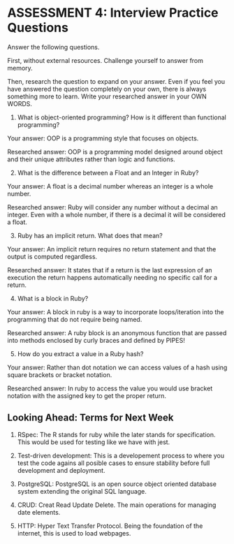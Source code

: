 # ASSESSMENT 4: Interview Practice Questions

Answer the following questions.

First, without external resources. Challenge yourself to answer from memory.

Then, research the question to expand on your answer. Even if you feel you have answered the question completely on your own, there is always something more to learn. Write your researched answer in your OWN WORDS.

1. What is object-oriented programming? How is it different than functional programming?

Your answer: OOP is a programming style that focuses on objects. 

Researched answer: OOP is a programming model designed around object and their unique attributes rather than logic and functions. 

2. What is the difference between a Float and an Integer in Ruby?

Your answer: A float is a decimal number whereas an integer is a whole number. 

Researched answer: Ruby will consider any number without a decimal an integer. Even with a whole number, if there is a decimal it will be considered a float. 

3. Ruby has an implicit return. What does that mean?

Your answer: An implicit return requires no return statement and that the output is computed regardless.

Researched answer: It states that if a return is the last expression of an execution the return happens automatically needing no specific call for a return.

4. What is a block in Ruby?

Your answer: A block in ruby is a way to incorporate loops/iteration into the programming that do not require being named. 

Researched answer: A ruby block is an anonymous function that are passed into methods enclosed by curly braces and defined by PIPES!

5. How do you extract a value in a Ruby hash?

Your answer: Rather than dot notation we can access values of a hash using square brackets or bracket notation. 

Researched answer: In ruby to access the value you would use bracket notation with the assigned key to get the proper return. 

## Looking Ahead: Terms for Next Week

1. RSpec: The R stands for ruby while the later stands for specification. This would be used for testing like we have with jest. 

2. Test-driven development: This is a developement process to where you test the code agains all posible cases to ensure stability before full development and deployment. 

3. PostgreSQL: PostgreSQL is an open source object oriented database system extending the original SQL language. 

4. CRUD: Creat Read Update Delete. The main operations for managing date elements. 

5. HTTP: Hyper Text Transfer Protocol. Being the foundation of the internet, this is used to load webpages. 
